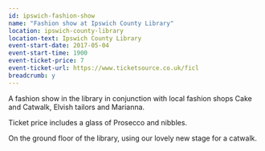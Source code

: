 ```yaml
---
id: ipswich-fashion-show
name: "Fashion show at Ipswich County Library"
location: ipswich-county-library
location-text: Ipswich County Library
event-start-date: 2017-05-04
event-start-time: 1900
event-ticket-price: 7
event-ticket-url: https://www.ticketsource.co.uk/ficl
breadcrumb: y
---
```


A fashion show in the library in conjunction with local fashion shops Cake and Catwalk, Elvish tailors and Marianna.

Ticket price includes a glass of Prosecco and nibbles.

On the ground floor of the library, using our lovely new stage for a catwalk.
